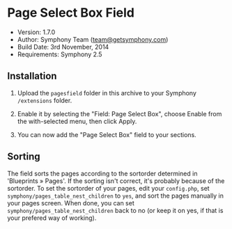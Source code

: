 # Page Select Box Field

- Version: 1.7.0
- Author: Symphony Team (team@getsymphony.com)
- Build Date: 3rd November, 2014
- Requirements: Symphony 2.5

## Installation

1. Upload the `pagesfield` folder in this archive to your Symphony `/extensions` folder.

2. Enable it by selecting the "Field: Page Select Box", choose Enable from the with-selected menu, then click Apply.

3. You can now add the "Page Select Box" field to your sections.

## Sorting

The field sorts the pages according to the sortorder determined in 'Blueprints » Pages'. If the sorting isn't correct, it's probably because of the sortorder. To set the sortorder of your pages, edit your `config.php`, set `symphony/pages_table_nest_children` to `yes`, and sort the pages manually in your pages screen. When done, you can set `symphony/pages_table_nest_children` back to no (or keep it on yes, if that is your prefered way of working).
